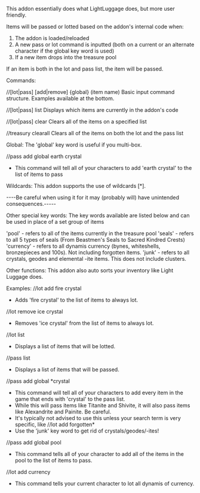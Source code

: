 This addon essentially does what LightLuggage does, but more user friendly.

Items will be passed or lotted based on the addon's internal code when:
1) The addon is loaded/reloaded
2) A new pass or lot command is inputted (both on a current or an alternate character if the global key word is used)
3) If a new item drops into the treasure pool

If an item is both in the lot and pass list, the item will be passed.


Commands:

//[lot|pass] [add|remove] {global} (item name)
Basic input command structure.  Examples available at the bottom.

//[lot|pass] list
Displays which items are currently in the addon's code

//[lot|pass] clear
Clears all of the items on a specified list

//treasury clearall
Clears all of the items on both the lot and the pass list


Global:
The 'global' key word is useful if you multi-box.

//pass add global earth crystal 
- This command will tell all of your characters to add 'earth crystal' to the list of items to pass


Wildcards:
This addon supports the use of wildcards [*].  

----Be careful when using it for it may (probably will) have unintended consequences.-----


Other special key words:
The key words available are listed below and can be used in place of a set group of items

'pool' - refers to all of the items currently in the treasure pool
'seals' - refers to all 5 types of seals (From Beastmen's Seals to Sacred Kindred Crests)
'currency' - refers to all dynamis currency (bynes, whiteshells, bronzepieces and 100s).  Not including forgotten items.
'junk' - refers to all crystals, geodes and elemental -ite items.  This does not include clusters.


Other functions:
This addon also auto sorts your inventory like Light Luggage does.



Examples:
//lot add fire crystal
- Adds 'fire crystal' to the list of items to always lot.

//lot remove ice crystal
- Removes 'ice crystal' from the list of items to always lot.

//lot list
- Displays a list of items that will be lotted.

//pass list
- Displays a list of items that will be passed.

//pass add global *crystal
- This command will tell all of your characters to add every item in the game that ends with 'crystal' to the pass list.  
- While this will pass items like Titanite and Shivite, it will also pass items like Alexandrite and Painite.  Be careful.
- It's typically not advised to use this unless your search term is very specific, like //lot add forgotten*
- Use the 'junk' key word to get rid of crystals/geodes/-ites!

//pass add global pool
- This command tells all of your character to add all of the items in the pool to the list of items to pass.

//lot add currency
- This command tells your current character to lot all dynamis of currency.

